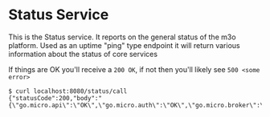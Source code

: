 # Status Service

This is the Status service. It reports on the general status of the m3o platform. Used as an uptime "ping" type endpoint it will return various information about the status of core services

If things are OK you'll receive a `200 OK`, if not then you'll likely see `500 <some error>`

```
$ curl localhost:8080/status/call
{"statusCode":200,"body":"{\"go.micro.api\":\"OK\",\"go.micro.auth\":\"OK\",\"go.micro.broker\":\"OK\",\"go.micro.config\":\"OK\",\"go.micro.debug\":\"OK\",\"go.micro.network\":\"OK\",\"go.micro.proxy\":\"OK\",\"go.micro.registry\":\"OK\",\"go.micro.runtime\":\"OK\",\"go.micro.store\":\"OK\"}"}
``` 